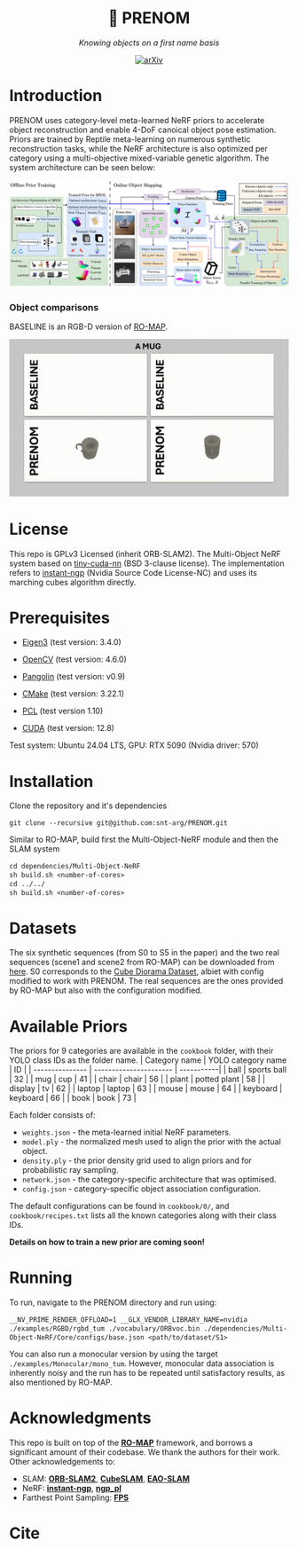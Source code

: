 <div align="center">
    <h1>📇 PRENOM</h1>
    <p><i>Knowing objects on a first name basis</i></p>
    <a href="https://www.arxiv.org/abs/2503.01582">
    <img src="https://img.shields.io/badge/arXiv-2307.12815-b31b1b.svg" alt="arXiv">
  </a>

</div>

# Introduction  
PRENOM uses category-level meta-learned NeRF priors to accelerate object reconstruction and enable 4-DoF canoical object pose estimation. Priors are trained by Reptile meta-learning on numerous synthetic reconstruction tasks, while the NeRF architecture is also optimized per category using a multi-objective mixed-variable genetic algorithm. The system architecture can be seen below:

![System architecture](/docs/PRENOM/System_architecture_resized.png)

<!-- # Demos
All experiments performed on a laptop computer with only an [NVIDA T600 Laptop GPU](https://www.nvidia.com/content/dam/en-zz/Solutions/design-visualization/productspage/quadro/quadro-desktop/proviz-print-nvidia-T600-datasheet-us-nvidia-1670029-r5-web.pdf) with 4GB of memory.

### Synthetic Sequence
![Synthetic sequence](/docs/PRENOM/online_run.gif)

### Real Sequence
![Real sequence](/docs/PRENOM/real_online_run.gif) -->

### Object comparisons  
BASELINE is an RGB-D version of [RO-MAP](https://github.com/XiaoHan-Git/RO-MAP).  

![Object comparisons](/docs/PRENOM/objects.gif)

# License

This repo is GPLv3 Licensed (inherit ORB-SLAM2). The Multi-Object NeRF system based on [tiny-cuda-nn](https://github.com/NVlabs/tiny-cuda-nn) (BSD 3-clause license). The implementation refers to [instant-ngp](https://github.com/NVlabs/instant-ngp) (Nvidia Source Code License-NC) and uses its marching cubes algorithm directly.

# Prerequisites

* [Eigen3](http://eigen.tuxfamily.org) (test version: 3.4.0)
* [OpenCV](http://opencv.org) (test version: 4.6.0)
* [Pangolin](https://github.com/stevenlovegrove/Pangolin) (test version: v0.9)
* [CMake](https://cmake.org/) (test version: 3.22.1)
* [PCL](https://pointclouds.org/) (test version 1.10)

* [CUDA](https://developer.nvidia.com/cuda-toolkit) (test version: 12.8)

Test system: Ubuntu 24.04 LTS, GPU: RTX 5090 (Nvidia driver: 570)

# Installation  
Clone the repository and it's dependencies
```
git clone --recursive git@github.com:snt-arg/PRENOM.git
```

Similar to RO-MAP, build first the Multi-Object-NeRF module and then the SLAM system
```
cd dependencies/Multi-Object-NeRF
sh build.sh <number-of-cores>
cd ../../
sh build.sh <number-of-cores>
```

# Datasets
The six synthetic sequences (from S0 to S5 in the paper) and the two real sequences (scene1 and scene2 from RO-MAP) can be downloaded from [here](https://uniluxembourg-my.sharepoint.com/:f:/g/personal/saad_ejaz_uni_lu/EmyhDvV4eBJAgq74EzDMlt8BoUR8NowcpOXPU-A05GPakQ?e=IIc1Dd). S0 corresponds to the [Cube Diorama Dataset](https://github.com/jc211/nerf-cube-diorama-dataset), albiet with config modified to work with PRENOM. The real sequences are the ones provided by RO-MAP but also with the configuration modified.

# Available Priors  
The priors for 9 categories are available in the `cookbook` folder, with their YOLO class IDs as the folder name. 
| Category name   | YOLO category name     | ID         |
| --------------- | ---------------------- | -----------|
| ball            | sports ball            | 32         |
| mug             | cup                    | 41         |
| chair           | chair                  | 56         |
| plant           | potted plant           | 58         |
| display         | tv                     | 62         |
| laptop          | laptop                 | 63         |
| mouse           | mouse                  | 64         |
| keyboard        | keyboard               | 66         |
| book            | book                   | 73         |

Each folder consists of:
* `weights.json` - the meta-learned initial NeRF parameters.
* `model.ply` - the normalized mesh used to align the prior with the actual object.
* `density.ply` - the prior density grid used to align priors and for probabilistic ray sampling.
* `network.json` - the category-specific architecture that was optimised.
* `config.json` - category-specific object association configuration.

The default configurations can be found in `cookbook/0/`, and `cookbook/recipes.txt` lists all the known categories along with their class IDs.

**Details on how to train a new prior are coming soon!**

# Running
To run, navigate to the PRENOM directory and run using: 
```
__NV_PRIME_RENDER_OFFLOAD=1 __GLX_VENDOR_LIBRARY_NAME=nvidia ./examples/RGBD/rgbd_tum ./vocabulary/ORBvoc.bin ./dependencies/Multi-Object-NeRF/Core/configs/base.json <path/to/dataset/S1>
```
You can also run a monocular version by using the target `./examples/Monocular/mono_tum`. However, monocular data association is inherently noisy and the run has to be repeated until satisfactory results, as also mentioned by RO-MAP.


# Acknowledgments

This repo is built on top of the **[RO-MAP](https://github.com/XiaoHan-Git/RO-MAP)** framework, and borrows a significant amount of their codebase. We thank the authors for their work. Other acknowledgements to: 

* SLAM: **[ORB-SLAM2](https://github.com/raulmur/ORB_SLAM2)**, **[CubeSLAM](https://github.com/shichaoy/cube_slam)**, **[EAO-SLAM](https://github.com/yanmin-wu/EAO-SLAM)**
* NeRF: **[instant-ngp](https://github.com/NVlabs/instant-ngp)**, **[ngp_pl](https://github.com/kwea123/ngp_pl)**
* Farthest Point Sampling: **[FPS](https://github.com/hanm2019/bucket-based_farthest-point-sampling_CPU)**

# Cite

